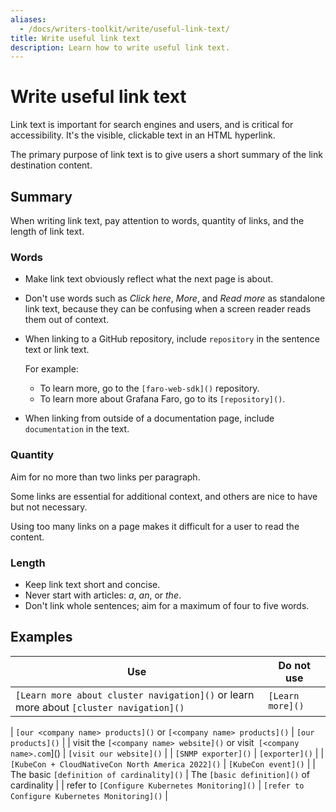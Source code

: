 ```yaml
---
aliases:
  - /docs/writers-toolkit/write/useful-link-text/
title: Write useful link text
description: Learn how to write useful link text.
---
```


# Write useful link text

Link text is important for search engines and users, and is critical for accessibility.
It's the visible, clickable text in an HTML hyperlink.

The primary purpose of link text is to give users a short summary of the link destination content.

## Summary

When writing link text, pay attention to words, quantity of links, and the length of link text.

### Words

- Make link text obviously reflect what the next page is about.
- Don't use words such as _Click here_, _More_, and _Read more_ as standalone link text, because they can be confusing when a screen reader reads them out of context.

- When linking to a GitHub repository, include `repository` in the sentence text or link text.

  For example:

  - To learn more, go to the `[faro-web-sdk]()` repository.
  - To learn more about Grafana Faro, go to its `[repository]()`.

- When linking from outside of a documentation page, include `documentation` in the text.

### Quantity

Aim for no more than two links per paragraph.

Some links are essential for additional context, and others are nice to have but not necessary.

Using too many links on a page makes it difficult for a user to read the content.

### Length

- Keep link text short and concise.
- Never start with articles: _a_, _an_, or _the_.
- Don't link whole sentences; aim for a maximum of four to five words.

## Examples

| Use                                                                                    | Do not use       |
| -------------------------------------------------------------------------------------- | ---------------- |
| `[Learn more about cluster navigation]()` or learn more about `[cluster navigation]()` | `[Learn more]()` |

| `[our <company name> products]()` or `[<company name> products]()` | `[our products]()` |
| visit the `[<company name> website]()` or visit` [<company name>.com`]() | `[visit our website]()` |
| `[SNMP exporter]()` | `[exporter]()` |
| `[KubeCon + CloudNativeCon North America 2022]()` | `[KubeCon event]()` |
| The basic `[definition of cardinality]()` | The `[basic definition]()` of cardinality |
| refer to `[Configure Kubernetes Monitoring]()` | `[refer to Configure Kubernetes Monitoring]()` |
